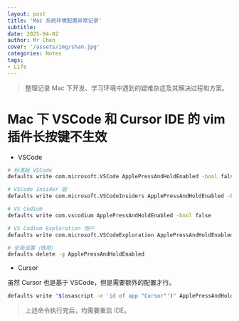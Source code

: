 ```yaml
---
layout: post
title: 'Mac 系统环境配置异常记录'
subtitle: 
date: 2025-04-02
author: Mr Chen
cover: '/assets/img/shan.jpg'
categories: Notes
tags: 
- Life
---
```



> 整理记录 Mac 下开发、学习环境中遇到的疑难杂症及其解决过程和方案。


# Mac 下 VSCode 和 Cursor IDE 的 vim 插件长按键不生效

- VSCode
  
```bash
# 标准版 VSCode
defaults write com.microsoft.VSCode ApplePressAndHoldEnabled -bool false

# VSCode Insider 版
defaults write com.microsoft.VSCodeInsiders ApplePressAndHoldEnabled -bool false

# VS Codium
defaults write com.vscodium ApplePressAndHoldEnabled -bool false

# VS Codium Exploration 用户
defaults write com.microsoft.VSCodeExploration ApplePressAndHoldEnabled -bool false

# 全局设置（慎用）
defaults delete -g ApplePressAndHoldEnabled
```

- Cursor

虽然 Cursor 也是基于 VSCode，但是需要额外的配置才行。

```bash
defaults write "$(osascript -e 'id of app "Cursor"')" ApplePressAndHoldEnabled -bool false
```

>上述命令执行完后，均需要重启 IDE。

